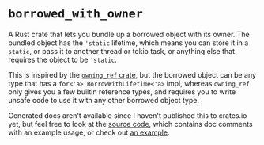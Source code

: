 # `borrowed_with_owner`
A Rust crate that lets you bundle up a borrowed object with its owner. The bundled object has the `'static` lifetime, which means you can store it in a `static`, or pass it to another thread or tokio task, or anything else that requires the object to be `'static`. 

This is inspired by the [`owning_ref` crate](https://docs.rs/owning_ref/latest/owning_ref/), but the borrowed object can be any type that has a `for<'a> BorrowWithLifetime<'a>` impl, whereas `owning_ref` only gives you a few builtin reference types, and requires you to write unsafe code to use it with any other borrowed object type.

Generated docs aren't available since I haven't published this to crates.io yet, but feel free to look at the [source code](./src/lib.rs), which contains doc comments with an example usage, or check out [an example](./examples/bump/src/lib.rs).
